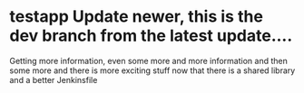 # testapp Update newer, this is the dev branch from the latest update....
Getting more information, even some more
and more information and then some more
and there is more exciting stuff
now that there is a shared library and a better Jenkinsfile
